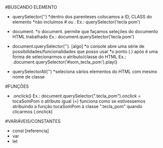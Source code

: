 #BUSCANDO ELEMENTO

- querySelector('')
  *dentro dos parenteses colocamos a ID, CLASS do elemento
  *não incluímos # ou . 
  Ex.: querySelector('tecla pom')

- document.
  *o document. permite que façamos seleções do documento HTML trabalhado
  Ex.: document.querySelector('tecla pom')

- document.querySelector(''). [algo]
  *o console abre uma série de possibilidades/funcionalidades que posso usar
  *o ponto (.) após é uma forma de selecionarmos o atributo/classe do HTML
  Ex.: .document.querySelector('#som_tecla_pom').play()

- querySelectorAll('')
  *seleciona vários elementos do HTML com mesmo nome de classe


#FUNÇÕES

- .onclick()
  Ex.: document.querySelector(".tecla_pom").onclick = tocaSomPom
  o atributo igual (=) funciona como se estivessemos atribuindo a função tocaSomPom à classe 
  ".tecla_pom" quando clicarmos 
  (.onclick)


#VARIÁVEIS/CONSTANTES

- const [referencia]
- var
- let
